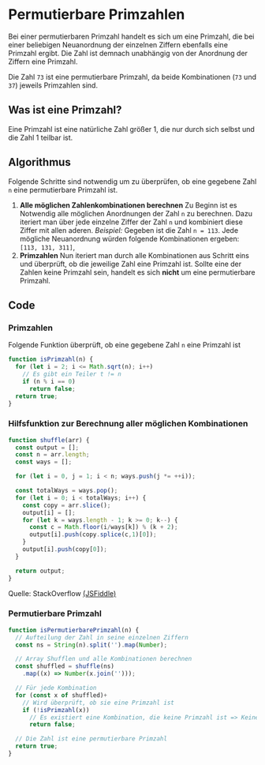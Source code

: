 # Permutierbare Primzahlen

Bei einer permutierbaren Primzahl handelt es sich um eine Primzahl, die bei einer beliebigen Neuanordnung der einzelnen Ziffern ebenfalls eine Primzahl ergibt. Die Zahl ist demnach unabhängig von der Anordnung der Ziffern eine Primzahl.

Die Zahl `73` ist eine permutierbare Primzahl, da beide Kombinationen (`73` und `37`) jeweils Primzahlen sind.

## Was ist eine Primzahl?

Eine Primzahl ist eine natürliche Zahl größer 1, die nur durch sich selbst und die Zahl 1 teilbar ist.

## Algorithmus

Folgende Schritte sind notwendig um zu überprüfen, ob eine gegebene Zahl `n` eine permutierbare Primzahl ist.

1. **Alle möglichen Zahlenkombinationen berechnen**
    Zu Beginn ist es Notwendig alle möglichen Anordnungen der Zahl `n` zu berechnen. Dazu iteriert man über jede einzelne Ziffer der Zahl `n` und kombiniert diese Ziffer mit allen aderen. 
    _Beispiel:_ 
    Gegeben ist die Zahl `n = 113`. Jede mögliche Neuanordnung würden folgende Kombinationen ergeben: `[113, 131, 311]`,
2. **Primzahlen**
    Nun iteriert man durch alle Kombinationen aus Schritt eins und überprüft, ob die jeweilige Zahl eine Primzahl ist. Sollte eine der Zahlen keine Primzahl sein, handelt es sich **nicht** um eine permutierbare Primzahl.

## Code

### Primzahlen

Folgende Funktion überprüft, ob eine gegebene Zahl `n` eine Primzahl ist

```js
function isPrimzahl(n) {
  for (let i = 2; i <= Math.sqrt(n); i++)
    // Es gibt ein Teiler t != n
    if (n % i == 0)
      return false;
  return true;
}
```

### Hilfsfunktion zur Berechnung aller möglichen Kombinationen

```js
function shuffle(arr) {
  const output = [];
  const n = arr.length;
  const ways = [];

  for (let i = 0, j = 1; i < n; ways.push(j *= ++i));

  const totalWays = ways.pop();
  for (let i = 0; i < totalWays; i++) {
    const copy = arr.slice();
    output[i] = [];
    for (let k = ways.length - 1; k >= 0; k--) {
      const c = Math.floor(i/ways[k]) % (k + 2);
      output[i].push(copy.splice(c,1)[0]);
    }
    output[i].push(copy[0]);
  }

  return output;
}
```

Quelle: StackOverflow [(JSFiddle)](http://jsfiddle.net/BGYk4/)

### Permutierbare Primzahl

```js
function isPermutierbarePrimzahl(n) {
  // Aufteilung der Zahl in seine einzelnen Ziffern
  const ns = String(n).split('').map(Number);

  // Array Shufflen und alle Kombinationen berechnen
  const shuffled = shuffle(ns)
    .map((x) => Number(x.join('')));

  // Für jede Kombination
  for (const x of shuffled)+
    // Wird überprüft, ob sie eine Primzahl ist
    if (!isPrimzahl(x))
      // Es existiert eine Kombination, die keine Primzahl ist => Keine permutierbare Primzahl
      return false;

  // Die Zahl ist eine permutierbare Primzahl
  return true;
}
```
